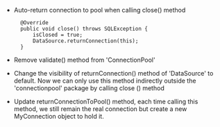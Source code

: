 - Auto-return connection to pool when calling close() method

		@Override
		public void close() throws SQLException {
			isClosed = true;
			DataSource.returnConnection(this);
		}

- Remove validate() method from 'ConnectionPool'
- Change the visibility of returnConnection() method of 'DataSource' to default. Now we can only use this method indirectly outside the 'connectionpool' package by calling close () method
- Update returnConnectionToPool() method, each time calling this method, we still remain the real connection but create a new MyConnection object to hold it.

